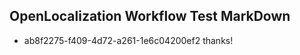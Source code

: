 ## OpenLocalization Workflow Test MarkDown
* ab8f2275-f409-4d72-a261-1e6c04200ef2 thanks!

<!--HONumber=Jul16_HO5-->


